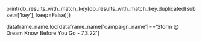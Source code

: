 <!-- print any duplicates in a pd dataframe -->
print(db_results_with_match_key[db_results_with_match_key.duplicated(subset=['key'], keep=False)])

<!-- find specific line in a dataframe -->
dataframe_name.loc[dataframe_name['campaign_name']=='Storm @ Dream Know Before You Go - 7.3.22']


